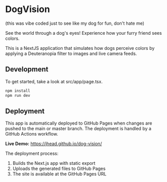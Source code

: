 # DogVision

(this was vibe coded just to see like my dog for fun, don't hate me)

See the world through a dog's eyes! Experience how your furry friend sees colors.

This is a NextJS application that simulates how dogs perceive colors by applying a Deuteranopia filter to images and live camera feeds.

## Development

To get started, take a look at src/app/page.tsx.

```bash
npm install
npm run dev
```

## Deployment

This app is automatically deployed to GitHub Pages when changes are pushed to the main or master branch. The deployment is handled by a GitHub Actions workflow.

**Live Demo:** https://jhead.github.io/dog-vision/

The deployment process:
1. Builds the Next.js app with static export
2. Uploads the generated files to GitHub Pages
3. The site is available at the GitHub Pages URL
